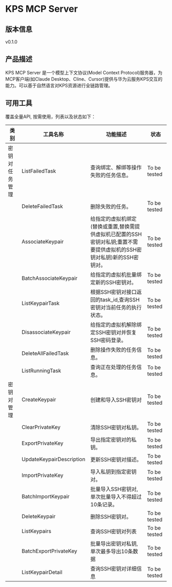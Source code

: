 # KPS MCP Server 

## 版本信息
v0.1.0

## 产品描述

KPS MCP Server 是一个模型上下文协议(Model Context Protocol)服务器，为MCP客户端(如Claude Desktop、Cline、Cursor)提供与华为云服务KPS交互的能力。可以基于自然语言对KPS资源进行全链路管理。

## 可用工具
覆盖全量API, 按需使用，列表以及状态如下：

| 类别 | 工具名称 | 功能描述 | 状态 |
| --- | --- | --- | --- |
| 密钥对任务管理 | ListFailedTask | 查询绑定、解绑等操作失败的任务信息。 | To be tested |
|  | DeleteFailedTask | 删除失败的任务。 | To be tested |
|  | AssociateKeypair | 给指定的虚拟机绑定(替换或重置,替换需提供虚拟机已配置的SSH密钥对私钥;重置不需要提供虚拟机的SSH密钥对私钥)新的SSH密钥对。 | To be tested |
|  | BatchAssociateKeypair | 给指定的虚拟机批量绑定新的SSH密钥对。 | To be tested |
|  | ListKeypairTask | 根据SSH密钥对接口返回的task_id,查询SSH密钥对当前任务的执行状态。 | To be tested |
|  | DisassociateKeypair | 给指定的虚拟机解除绑定SSH密钥对并恢复SSH密码登录。 | To be tested |
|  | DeleteAllFailedTask | 删除操作失败的任务信息。 | To be tested |
|  | ListRunningTask | 查询正在处理的任务信息。 | To be tested |
| 密钥对管理 | CreateKeypair | 创建和导入SSH密钥对 | To be tested |
|  | ClearPrivateKey | 清除SSH密钥对私钥。 | To be tested |
|  | ExportPrivateKey | 导出指定密钥对的私钥。 | To be tested |
|  | UpdateKeypairDescription | 更新SSH密钥对描述。 | To be tested |
|  | ImportPrivateKey | 导入私钥到指定密钥对。 | To be tested |
|  | BatchImportKeypair | 批量导入SSH密钥对,单次批量导入不得超过10条记录。 | To be tested |
|  | DeleteKeypair | 删除SSH密钥对。 | To be tested |
|  | ListKeypairs | 查询SSH密钥对列表 | To be tested |
|  | BatchExportPrivateKey | 批量导出密钥对私钥,单次最多导出10条数据 | To be tested |
|  | ListKeypairDetail | 查询SSH密钥对详细信息 | To be tested |
